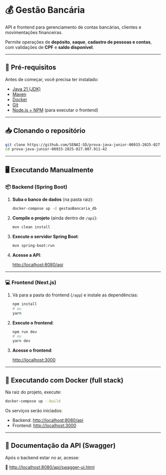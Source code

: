 # 💰 Gestão Bancária

API e frontend para gerenciamento de contas bancárias, clientes e movimentações financeiras.

Permite operações de **depósito**, **saque**, **cadastro de pessoas e contas**, com validações de **CPF** e **saldo disponível**.

---

## 🚀 Pré-requisitos

Antes de começar, você precisa ter instalado:

- [Java 21 (JDK)](https://www.oracle.com/br/java/technologies/downloads/#jdk21-windows)
- [Maven](https://maven.apache.org/download.cgi)
- [Docker](https://www.docker.com/products/docker-desktop)
- [Git](https://git-scm.com/downloads)
- [Node.js + NPM](https://nodejs.org/) (para executar o frontend)

---

## 📥 Clonando o repositório

```bash
git clone https://github.com/SENAI-SD/prova-java-junior-00933-2025-027.007.911-42
cd prova-java-junior-00933-2025-027.007.911-42
```

---

## 🖥️ Executando Manualmente

### 📦 Backend (Spring Boot)

1. **Suba o banco de dados** (na pasta raiz):

   ```bash
   docker-compose up -d gestaoBancaria_db
   ```

2. **Compile o projeto** (ainda dentro de `/api`):

   ```bash
   mvn clean install
   ```

3. **Execute o servidor Spring Boot**:

   ```bash
   mvn spring-boot:run
   ```

4. **Acesse a API**:

   [http://localhost:8080/api](http://localhost:8080/api)

---

### 💻 Frontend (Next.js)

1. Vá para a pasta do frontend (`/app`) e instale as dependências:

   ```bash
   npm install
   # ou
   yarn
   ```

2. **Execute o frontend**:

   ```bash
   npm run dev
   # ou
   yarn dev
   ```

3. **Acesse o frontend**:

   [http://localhost:3000](http://localhost:3000)

---

## 🐳 Executando com Docker (full stack)

Na raiz do projeto, execute:

```bash
docker-compose up --build
```

Os serviços serão iniciados:

- Backend: [http://localhost:8080/api](http://localhost:8080/api)
- Frontend: [http://localhost:3000](http://localhost:3000)

---

## 📖 Documentação da API (Swagger)

Após o backend estar no ar, acesse:

📄 [http://localhost:8080/api/swagger-ui.html](http://localhost:8080/api/swagger-ui.html)

